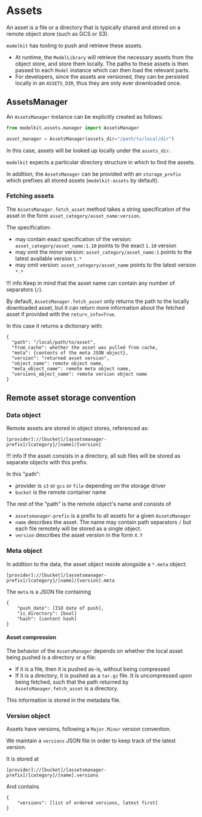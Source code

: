 # Assets

An asset is a file or a directory that is typically shared and stored on a remote object store (such as GCS or S3).

`modelkit` has tooling to push and retrieve these assets.

- At runtime, the `ModelLibrary` will retrieve the necessary assets from the object store, and store them locally. The paths to these assets is then passed to each `Model` instance which can then load the relevant parts.
- For developers, since the assets are versioned, they can be persisted locally in an `ASSETS_DIR`, thus they are only ever downloaded once.

## AssetsManager

An `AssetsManager` instance can be explicitly created as follows:

```python
from modelkit.assets.manager import AssetsManager

asset_manager = AssetsManager(assets_dir="/path/to/local/dir")
```

In this case, assets will be looked up locally under the `assets_dir`.

`modelkit` expects a particular directory structure in which to find the assets. 

In addition, the `AssetsManager` can be provided with an `storage_prefix` which
prefixes all stored assets (`modelkit-assets` by default).

### Fetching assets

The `AssetsManager.fetch_asset` method takes a string specification of the asset in the
form `asset_category/asset_name:version`.

The specification:

  - may contain exact specification of the version: `asset_category/asset_name:1.10`
  points to the exact `1.10` version
  - may omit the minor version: `asset_category/asset_name:1` points to the latest
  available version `1.*`
  - may omit version: `asset_category/asset_name` points to the latest version `*.*`

!!! info
    Keep in mind that the asset name can contain any number of separators (`/`).


By default, `AssetsManager.fetch_asset` only returns the path to the locally downloaded
asset, but it can return more information about the fetched asset if provided with the `return_info=True`.

In this case it returns a dictionary with:

```
{
  "path": "/local/path/to/asset",
  "from_cache": whether the asset was pulled from cache,
  "meta": {contents of the meta JSON object},
  "version": "returned asset version",
  "object_name": remote object name,
  "meta_object_name": remote meta object name,
  "versions_object_name": remote version object name
}
```

## Remote asset storage convention

### Data object

Remote assets are stored in object stores, referenced as:

```
[provider]://[bucket]/[assetsmanager-prefix]/[category]/[name]/[version]
```

!!! info
  If the asset consists in a directory, all sub files will be stored as 
  separate objects with this prefix.

In this "path":

- provider is `s3` or `gcs` or `file` depending on the storage driver
- `bucket` is the remote container name

The rest of the "path" is the remote object's name and consists of

- `assetsmanager-prefix` is a prefix to all assets for a given `AssetsManager`
- `name` describes the asset. The name may contain path separators `/` but each file remotely will be stored as a single object.
- `version` describes the asset version in the form `X.Y`

### Meta object

In addition to the data, the asset object reside alongside a `*.meta` object:

```
[provider]://[bucket]/[assetsmanager-prefix]/[category]/[name]/[version].meta
```

The `meta` is a JSON file containing

```
{
    "push_date": [ISO date of push],
    "is_directory": [bool]
    "hash": [content hash]
}
```

#### Asset compression

The behavior of the `AssetsManager` depends on whether the local asset being pushed is
a directory or a file:

- If it is a file, then it is pushed as-is, without being compressed
- If it is a directory, it is pushed as a `tar.gz` file. It is uncompressed upon being
  fetched, such that the path returned by `AssetsManager.fetch_asset` is a directory.

This information is stored in the metadata file.

### Version object

Assets have versions, following a `Major.Minor` version convention.

We maintain a `versions` JSON file in order to keep track of the latest version.

It is stored at
```
[provider]://[bucket]/[assetsmanager-prefix]/[category]/[name].versions
```

And contains
```
{
    "versions": [list of ordered versions, latest first]
}
```

